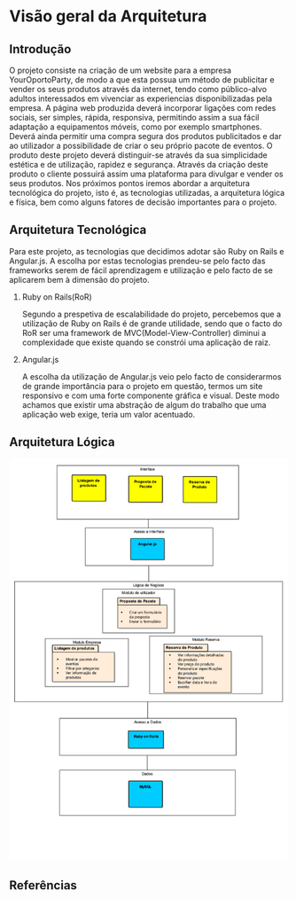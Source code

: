 

**Visão geral da Arquitetura**
==========================

Introdução
----------

O projeto consiste na criação de um website para a empresa YourOportoParty, de modo a que esta possua um método de publicitar e vender os seus produtos através da internet, tendo como público-alvo adultos interessados em vivenciar as experiencias disponibilizadas pela empresa.
A página web produzida deverá incorporar ligações com redes sociais, ser simples, rápida, responsiva, permitindo assim a sua fácil adaptação a equipamentos móveis, como por exemplo smartphones. Deverá ainda permitir uma compra segura dos produtos publicitados e dar ao utilizador a possibilidade de criar o seu próprio pacote de eventos.
O produto deste projeto deverá distinguir-se através da sua simplicidade estética e de utilização, rapidez e segurança.
Através da criação deste produto o cliente possuirá assim uma plataforma para divulgar e vender os seus produtos.
Nos próximos pontos iremos abordar a arquitetura tecnológica do projeto, isto é, as tecnologias utilizadas, a arquitetura lógica e física, bem como alguns fatores de decisão importantes para o projeto.


Arquitetura Tecnológica
-----------------------------

Para este projeto, as tecnologias que decidimos adotar são Ruby on Rails e Angular.js. A escolha por estas tecnologias prendeu-se pelo facto das frameworks serem de fácil aprendizagem e utilização e pelo facto de se aplicarem bem à dimensão do projeto. 

 1. Ruby on Rails(RoR)
	
	Segundo a prespetiva de escalabilidade do projeto, percebemos que a utilização de Ruby on Rails é de grande utilidade, sendo que o facto do RoR ser uma framework de MVC(Model-View-Controller) diminui a complexidade que existe quando se constrói uma aplicação de raiz. 
	
 2. Angular.js
	 
	 A escolha da utilização de Angular.js veio pelo facto de considerarmos de grande importância para o projeto em questão, termos um site responsivo e com uma forte componente gráfica e visual. Deste modo achamos que existir uma abstração de algum do trabalho que uma aplicação web exige, teria um valor acentuado.


Arquitetura Lógica
----------------------

![Logical Architecture Diagram](/docs/images/logical_architecture.png)

Referências
--------------